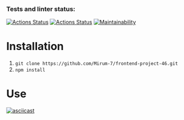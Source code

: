 ### Tests and linter status:
[![Actions Status](https://github.com/Mirum-7/frontend-project-46/workflows/hexlet-check/badge.svg)](https://github.com/Mirum-7/frontend-project-46/actions)
[![Actions Status](https://github.com/Mirum-7/frontend-project-46/workflows/run-tests/badge.svg)](https://github.com/Mirum-7/frontend-project-46/actions)
[![Maintainability](https://api.codeclimate.com/v1/badges/4af4ae66daffa7e5f160/maintainability)](https://codeclimate.com/github/Mirum-7/frontend-project-46/maintainability)

# Installation
1) `git clone https://github.com/Mirum-7/frontend-project-46.git`
2) `npm install`

# Use
[![asciicast](https://asciinema.org/a/kcPeA0SWdE49TvU4QdnQf9udI.svg)](https://asciinema.org/a/kcPeA0SWdE49TvU4QdnQf9udI)
